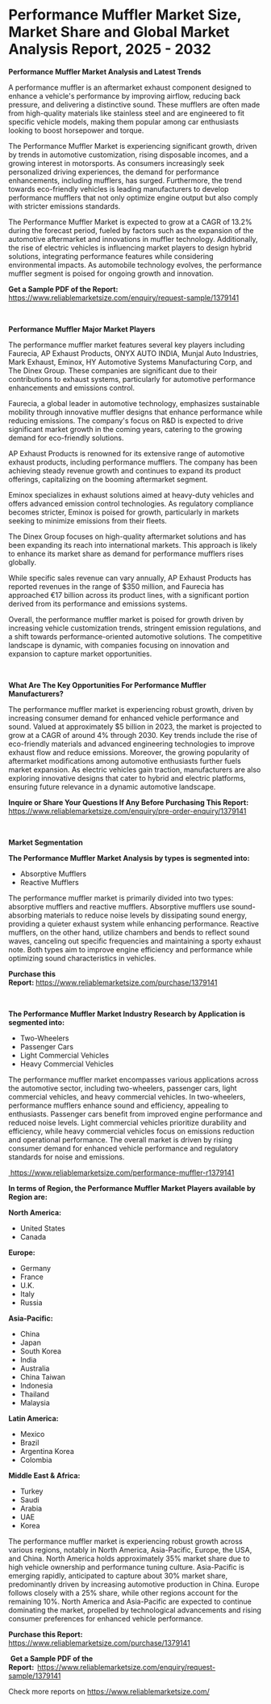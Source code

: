 <p><h1>Performance Muffler Market Size, Market Share and Global Market Analysis Report, 2025 - 2032</h1></p><p><strong>Performance Muffler Market Analysis and Latest Trends</strong></p>
<p><p>A performance muffler is an aftermarket exhaust component designed to enhance a vehicle's performance by improving airflow, reducing back pressure, and delivering a distinctive sound. These mufflers are often made from high-quality materials like stainless steel and are engineered to fit specific vehicle models, making them popular among car enthusiasts looking to boost horsepower and torque.</p><p>The Performance Muffler Market is experiencing significant growth, driven by trends in automotive customization, rising disposable incomes, and a growing interest in motorsports. As consumers increasingly seek personalized driving experiences, the demand for performance enhancements, including mufflers, has surged. Furthermore, the trend towards eco-friendly vehicles is leading manufacturers to develop performance mufflers that not only optimize engine output but also comply with stricter emissions standards.</p><p>The Performance Muffler Market is expected to grow at a CAGR of 13.2% during the forecast period, fueled by factors such as the expansion of the automotive aftermarket and innovations in muffler technology. Additionally, the rise of electric vehicles is influencing market players to design hybrid solutions, integrating performance features while considering environmental impacts. As automobile technology evolves, the performance muffler segment is poised for ongoing growth and innovation.</p></p>
<p><strong>Get a Sample PDF of the Report:&nbsp;</strong> <a href="https://www.reliablemarketsize.com/enquiry/request-sample/1379141?utm_campaign=3205&utm_medium=2&utm_source=Github&utm_content=ia&utm_term=31032025&utm_id=performance-muffler">https://www.reliablemarketsize.com/enquiry/request-sample/1379141</a></p>
<p>&nbsp;</p>
<p><strong>Performance Muffler Major Market Players</strong></p>
<p><p>The performance muffler market features several key players including Faurecia, AP Exhaust Products, ONYX AUTO INDIA, Munjal Auto Industries, Mark Exhaust, Eminox, HY Automotive Systems Manufacturing Corp, and The Dinex Group. These companies are significant due to their contributions to exhaust systems, particularly for automotive performance enhancements and emissions control.</p><p>Faurecia, a global leader in automotive technology, emphasizes sustainable mobility through innovative muffler designs that enhance performance while reducing emissions. The company's focus on R&D is expected to drive significant market growth in the coming years, catering to the growing demand for eco-friendly solutions.</p><p>AP Exhaust Products is renowned for its extensive range of automotive exhaust products, including performance mufflers. The company has been achieving steady revenue growth and continues to expand its product offerings, capitalizing on the booming aftermarket segment.</p><p>Eminox specializes in exhaust solutions aimed at heavy-duty vehicles and offers advanced emission control technologies. As regulatory compliance becomes stricter, Eminox is poised for growth, particularly in markets seeking to minimize emissions from their fleets.</p><p>The Dinex Group focuses on high-quality aftermarket solutions and has been expanding its reach into international markets. This approach is likely to enhance its market share as demand for performance mufflers rises globally.</p><p>While specific sales revenue can vary annually, AP Exhaust Products has reported revenues in the range of $350 million, and Faurecia has approached €17 billion across its product lines, with a significant portion derived from its performance and emissions systems.</p><p>Overall, the performance muffler market is poised for growth driven by increasing vehicle customization trends, stringent emission regulations, and a shift towards performance-oriented automotive solutions. The competitive landscape is dynamic, with companies focusing on innovation and expansion to capture market opportunities.</p></p>
<p>&nbsp;</p>
<p><strong>What Are The Key Opportunities For Performance Muffler Manufacturers?</strong></p>
<p><p>The performance muffler market is experiencing robust growth, driven by increasing consumer demand for enhanced vehicle performance and sound. Valued at approximately $5 billion in 2023, the market is projected to grow at a CAGR of around 4% through 2030. Key trends include the rise of eco-friendly materials and advanced engineering technologies to improve exhaust flow and reduce emissions. Moreover, the growing popularity of aftermarket modifications among automotive enthusiasts further fuels market expansion. As electric vehicles gain traction, manufacturers are also exploring innovative designs that cater to hybrid and electric platforms, ensuring future relevance in a dynamic automotive landscape.</p></p>
<p><strong>Inquire or Share Your Questions If Any Before Purchasing This Report:</strong> <a href="https://www.reliablemarketsize.com/enquiry/pre-order-enquiry/1379141?utm_campaign=3205&utm_medium=2&utm_source=Github&utm_content=ia&utm_term=31032025&utm_id=performance-muffler">https://www.reliablemarketsize.com/enquiry/pre-order-enquiry/1379141</a></p>
<p>&nbsp;</p>
<p><strong>Market Segmentation</strong></p>
<p><strong>The Performance Muffler Market Analysis by types is segmented into:</strong></p>
<p><ul><li>Absorptive Mufflers</li><li>Reactive Mufflers</li></ul></p>
<p><p>The performance muffler market is primarily divided into two types: absorptive mufflers and reactive mufflers. Absorptive mufflers use sound-absorbing materials to reduce noise levels by dissipating sound energy, providing a quieter exhaust system while enhancing performance. Reactive mufflers, on the other hand, utilize chambers and bends to reflect sound waves, canceling out specific frequencies and maintaining a sporty exhaust note. Both types aim to improve engine efficiency and performance while optimizing sound characteristics in vehicles.</p></p>
<p><strong>Purchase this Report:&nbsp;</strong><a href="https://www.reliablemarketsize.com/purchase/1379141?utm_campaign=3205&utm_medium=2&utm_source=Github&utm_content=ia&utm_term=31032025&utm_id=performance-muffler">https://www.reliablemarketsize.com/purchase/1379141</a></p>
<p>&nbsp;</p>
<p><strong>The Performance Muffler Market Industry Research by Application is segmented into:</strong></p>
<p><ul><li>Two-Wheelers</li><li>Passenger Cars</li><li>Light Commercial Vehicles</li><li>Heavy Commercial Vehicles</li></ul></p>
<p><p>The performance muffler market encompasses various applications across the automotive sector, including two-wheelers, passenger cars, light commercial vehicles, and heavy commercial vehicles. In two-wheelers, performance mufflers enhance sound and efficiency, appealing to enthusiasts. Passenger cars benefit from improved engine performance and reduced noise levels. Light commercial vehicles prioritize durability and efficiency, while heavy commercial vehicles focus on emissions reduction and operational performance. The overall market is driven by rising consumer demand for enhanced vehicle performance and regulatory standards for noise and emissions.</p></p>
<p><a href="https://www.reliablemarketsize.com/performance-muffler-r1379141?utm_campaign=3205&utm_medium=2&utm_source=Github&utm_content=ia&utm_term=31032025&utm_id=performance-muffler">&nbsp;https://www.reliablemarketsize.com/performance-muffler-r1379141</a></p>
<p><strong>In terms of Region, the Performance Muffler Market Players available by Region are:</strong></p>
<p>
    <p> <strong> North America: </strong>
        <ul>
            <li>United States</li>
            <li>Canada</li>
        </ul>
        </p> 
    <p> <strong> Europe: </strong>
        <ul>
            <li>Germany</li>
            <li>France</li>
            <li>U.K.</li>
            <li>Italy</li>
            <li>Russia</li>
        </ul>
        </p> 
    <p> <strong> Asia-Pacific: </strong>
        <ul>
            <li>China</li>
            <li>Japan</li>
            <li>South Korea</li>
            <li>India</li>
            <li>Australia</li>
            <li>China Taiwan</li>
            <li>Indonesia</li>
            <li>Thailand</li>
            <li>Malaysia</li>
        </ul>
        </p> 
    <p> <strong> Latin America: </strong>
        <ul>
            <li>Mexico</li>
            <li>Brazil</li>
            <li>Argentina Korea</li>
            <li>Colombia</li>
        </ul>
        </p> 
    <p> <strong> Middle East & Africa: </strong>
        <ul>
            <li>Turkey</li>
            <li>Saudi</li>
            <li>Arabia</li>
            <li>UAE</li>
            <li>Korea</li>
        </ul>
    </p>
    </p>
<p><p>The performance muffler market is experiencing robust growth across various regions, notably in North America, Asia-Pacific, Europe, the USA, and China. North America holds approximately 35% market share due to high vehicle ownership and performance tuning culture. Asia-Pacific is emerging rapidly, anticipated to capture about 30% market share, predominantly driven by increasing automotive production in China. Europe follows closely with a 25% share, while other regions account for the remaining 10%. North America and Asia-Pacific are expected to continue dominating the market, propelled by technological advancements and rising consumer preferences for enhanced vehicle performance.</p></p>
<p><strong>Purchase this Report: </strong><a href="https://www.reliablemarketsize.com/purchase/1379141?utm_campaign=3205&utm_medium=2&utm_source=Github&utm_content=ia&utm_term=31032025&utm_id=performance-muffler">https://www.reliablemarketsize.com/purchase/1379141</a></p>
<p>&nbsp;<strong>Get a Sample PDF of the Report:&nbsp;&nbsp;</strong><a href="https://www.reliablemarketsize.com/enquiry/request-sample/1379141?utm_campaign=3205&utm_medium=2&utm_source=Github&utm_content=ia&utm_term=31032025&utm_id=performance-muffler">https://www.reliablemarketsize.com/enquiry/request-sample/1379141</a></p>
<p><strong></strong></p>
<p>Check more reports on <a href="https://www.reliablemarketsize.com/?utm_campaign=3205&utm_medium=2&utm_source=Github&utm_content=ia&utm_term=31032025&utm_id=performance-muffler">https://www.reliablemarketsize.com/</a></p>